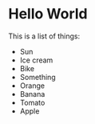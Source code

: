 # Hello World

This is a list of things:

* Sun
* Ice cream
* Bike
* Something
* Orange
* Banana
* Tomato
* Apple
